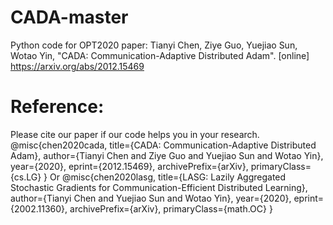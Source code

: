 # CADA-master
Python code for 	OPT2020 paper: Tianyi Chen, Ziye Guo, Yuejiao Sun, Wotao Yin, "CADA: Communication-Adaptive Distributed Adam". [online] https://arxiv.org/abs/2012.15469


# Reference:
Please cite our paper if our code helps you in your research.
@misc{chen2020cada,
      title={CADA: Communication-Adaptive Distributed Adam}, 
      author={Tianyi Chen and Ziye Guo and Yuejiao Sun and Wotao Yin},
      year={2020},
      eprint={2012.15469},
      archivePrefix={arXiv},
      primaryClass={cs.LG}
}
Or
@misc{chen2020lasg,
      title={LASG: Lazily Aggregated Stochastic Gradients for Communication-Efficient Distributed Learning}, 
      author={Tianyi Chen and Yuejiao Sun and Wotao Yin},
      year={2020},
      eprint={2002.11360},
      archivePrefix={arXiv},
      primaryClass={math.OC}
}
